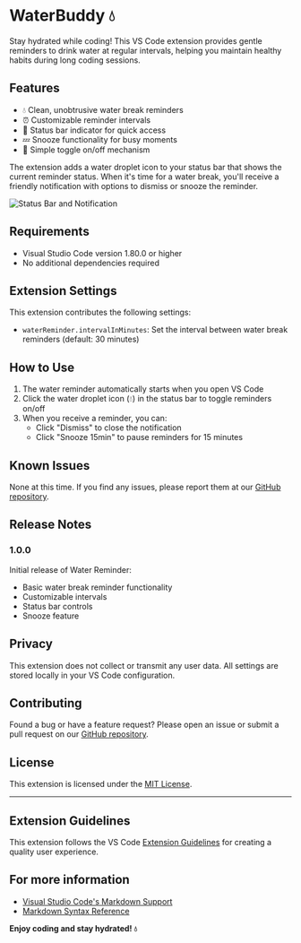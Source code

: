 # WaterBuddy 💧 

Stay hydrated while coding! This VS Code extension provides gentle reminders to drink water at regular intervals, helping you maintain healthy habits during long coding sessions.

## Features

- 💧 Clean, unobtrusive water break reminders
- ⏰ Customizable reminder intervals
- 🔔 Status bar indicator for quick access
- 💤 Snooze functionality for busy moments
- 🎯 Simple toggle on/off mechanism

The extension adds a water droplet icon to your status bar that shows the current reminder status. When it's time for a water break, you'll receive a friendly notification with options to dismiss or snooze the reminder.

![Status Bar and Notification](images/feature-demo.png)

## Requirements

- Visual Studio Code version 1.80.0 or higher
- No additional dependencies required

## Extension Settings

This extension contributes the following settings:

* `waterReminder.intervalInMinutes`: Set the interval between water break reminders (default: 30 minutes)

## How to Use

1. The water reminder automatically starts when you open VS Code
2. Click the water droplet icon (💧) in the status bar to toggle reminders on/off
3. When you receive a reminder, you can:
   - Click "Dismiss" to close the notification
   - Click "Snooze 15min" to pause reminders for 15 minutes

## Known Issues

None at this time. If you find any issues, please report them at our [GitHub repository](https://github.com/yourusername/water-reminder/issues).

## Release Notes

### 1.0.0

Initial release of Water Reminder:
- Basic water break reminder functionality
- Customizable intervals
- Status bar controls
- Snooze feature

## Privacy

This extension does not collect or transmit any user data. All settings are stored locally in your VS Code configuration.

## Contributing

Found a bug or have a feature request? Please open an issue or submit a pull request on our [GitHub repository](https://github.com/yourusername/water-reminder).

## License

This extension is licensed under the [MIT License](LICENSE).

---

## Extension Guidelines

This extension follows the VS Code [Extension Guidelines](https://code.visualstudio.com/api/references/extension-guidelines) for creating a quality user experience.

## For more information

* [Visual Studio Code's Markdown Support](http://code.visualstudio.com/docs/languages/markdown)
* [Markdown Syntax Reference](https://help.github.com/articles/markdown-basics/)


**Enjoy coding and stay hydrated! 💧**
